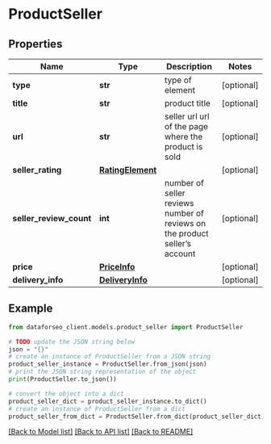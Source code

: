 # ProductSeller


## Properties

Name | Type | Description | Notes
------------ | ------------- | ------------- | -------------
**type** | **str** | type of element | [optional] 
**title** | **str** | product title | [optional] 
**url** | **str** | seller url url of the page where the product is sold | [optional] 
**seller_rating** | [**RatingElement**](RatingElement.md) |  | [optional] 
**seller_review_count** | **int** | number of seller reviews number of reviews on the product seller’s account | [optional] 
**price** | [**PriceInfo**](PriceInfo.md) |  | [optional] 
**delivery_info** | [**DeliveryInfo**](DeliveryInfo.md) |  | [optional] 

## Example

```python
from dataforseo_client.models.product_seller import ProductSeller

# TODO update the JSON string below
json = "{}"
# create an instance of ProductSeller from a JSON string
product_seller_instance = ProductSeller.from_json(json)
# print the JSON string representation of the object
print(ProductSeller.to_json())

# convert the object into a dict
product_seller_dict = product_seller_instance.to_dict()
# create an instance of ProductSeller from a dict
product_seller_from_dict = ProductSeller.from_dict(product_seller_dict)
```
[[Back to Model list]](../README.md#documentation-for-models) [[Back to API list]](../README.md#documentation-for-api-endpoints) [[Back to README]](../README.md)


